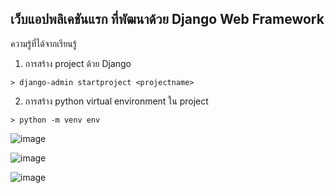 ## เว็บแอปพลิเคชันแรก ที่พัฒนาด้วย Django Web Framework

ความรู้ที่ได้จากเรียนรู้

1. การสร้าง project ด้วย Django

```shell
> django-admin startproject <projectname>
```

2. การสร้าง python virtual environment ใน project

```shell
> python -m venv env
```

![image](https://numvarn.github.io/resume/asset/images/web/my_webapp/001.png)

![image](https://numvarn.github.io/resume/asset/images/web/my_webapp/002.png)

![image](https://numvarn.github.io/resume/asset/images/web/my_webapp/003.png)
